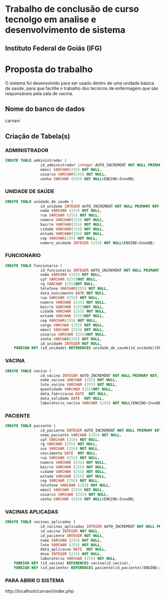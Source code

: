 # Trabalho de conclusão de curso tecnolgo em analise e desenvolvimento de sistema

## Instituto Federal de Goiás (IFG)
# Proposta do trabalho 

 O sistema foi desenvolvido para ser usado dentro de uma unidade básica de saúde, para que facilite o trabalho dos tecnicos de enfermagem que são responsáveis pela sala de vacina.

## Nome do banco de dados
carvavi
## Criação de Tabela(s)
### ADMINISTRADOR
```sql
CREATE TABLE administrador (
                id_administrador integer AUTO_INCREMENT NOT NULL PRIMARY KEY,
                email VARCHAR(255) NOT NULL,
                usuario VARCHAR(255) NOT NULL,
                senha VARCHAR (255) NOT NULL)ENGINE=InnoDB;
```
### UNIDADE DE SAÚDE 
```sql
CREATE TABLE unidade_de_saude (
                id_unidade INTEGER AUTO_INCREMENT NOT NULL PRIMARY KEY,
                nome VARCHAR (255) NOT NULL,
                rua VARCHAR (255) NOT NULL,
                numero VARCHAR(255) NOT NULL,
                bairro VARCHAR(255) NOT NULL,
                cidade VARCHAR(255) NOT NULL,
                estado VARCHAR(255) NOT NULL,
                cep VARCHAR(255) NOT NULL,
                numero_unidade INTEGER (255) NOT NULL)ENGINE=InnoDB;
```

### FUNCIONARIO 
```sql
CREATE TABLE funcionario (
                id_funcionario INTEGER AUTO_INCREMENT NOT NULL PRIMARY KEY,
                nome VARCHAR (255) NOT NULL,
                cpf VARCHAR (255)NOT NULL,
                rg VARCHAR (255)NOT NULL,
                telefone VARCHAR(255) NOT NULL,
                data_nascimento DATE NOT NULL,
                rua VARCHAR (255) NOT NULL,
                numero VARCHAR (255) NOT NULL,
                bairro VARCHAR (255)NOT NULL,
                cidade VARCHAR (255) NOT NULL,
                estado VARCHAR (255)NOT NULL,
                cep VARCHAR(255) NOT NULL,
                cargo VARCHAR (255) NOT NULL,
                email VARCHAR (255) NOT NULL,
                usuario VARCHAR (255)NOT NULL,
                senha VARCHAR(255) NOT NULL,
                id_unidade INTEGER NOT NULL,
    FOREIGN KEY (id_unidade) REFERENCES unidade_de_saude(id_unidade))ENGINE=InnoDB;
```

### VACINA
```sql
CREATE TABLE vacina (
                id_vacina INTEGER AUTO_INCREMENT NOT NULL PRIMARY KEY,
                nome_vacina VARCHAR (255) NOT NULL,
                lote_vacina VARCHAR (255) NOT NULL,
                quantidade VARCHAR (255)NOT NULL,
                data_fabricacao DATE  NOT NULL,
                data_validade DATE  NOT NULL,
                laboratorio_vacina VARCHAR (255) NOT NULL)ENGINE=InnoDB;
```
### PACIENTE
```sql
CREATE TABLE paciente (
                id_paciente INTEGER AUTO_INCREMENT NOT NULL PRIMARY KEY,
                nome_paciente VARCHAR (255) NOT NULL,
                cpf VARCHAR (255) NOT NULL,
                rg VARCHAR (255) NOT NULL,
                sus VARCHAR (255) NOT NULL,
                nascimento DATE  NOT NULL,
                rua VARCHAR (255) NOT NULL,
                numero VARCHAR (255) NOT NULL,
                bairro VARCHAR (255) NOT NULL,
                cidade VARCHAR (255) NOT NULL,
                estado VARCHAR (255) NOT NULL,
                cep VARCHAR (255) NOT NULL,
                telefone VARCHAR (255) NOT NULL,
                email VARCHAR (255) NOT NULL,
                usuario VARCHAR (255) NOT NULL,
                senha VARCHAR (255) NOT NULL)ENGINE=InnoDB;
```
### VACINAS APLICADAS
```sql
CREATE TABLE vacinas_aplicadas (
                id_vacinas_aplicadas INTEGER AUTO_INCREMENT NOT NULL PRIMARY KEY,
                id_vacina INTEGER NOT NULL,
                id_paciente INTEGER NOT NULL,
                nome VARCHAR (255) NOT NULL,
                lote VARCHAR (255) NOT NULL,
                data_aplicacao DATE  NOT NULL,
                dose INTEGER (255) NOT NULL,
                laboratorio VARCHAR (255) NOT NULL,
    FOREIGN KEY (id_vacina) REFERENCES vacina(id_vacina),
    FOREIGN KEY (id_paciente) REFERENCES paciente(id_paciente))ENGINE=InnoDB;
```



### PARA ABRIR O SISTEMA 

http://localhost/carvavi/index.php

